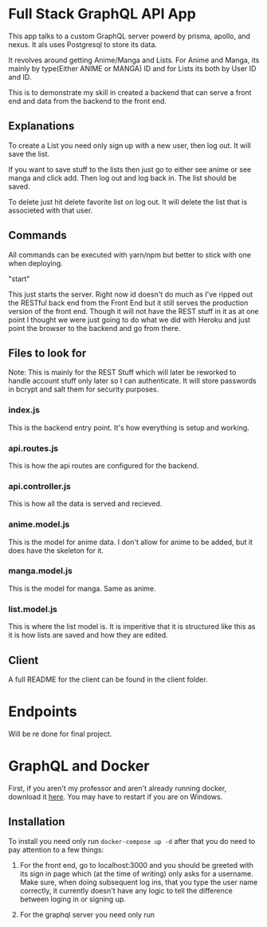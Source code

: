 # Full Stack GraphQL API App

This app talks to a custom GraphQL server powerd by prisma, apollo, and nexus. It als uses Postgresql to store its data.

It revolves around getting Anime/Manga and Lists. For Anime and Manga, its mainly by type(Either ANIME or MANGA) ID and for Lists its both by User ID and ID.

This is to demonstrate my skill in created a backend that can serve a front end and data from the backend to the front end.

## Explanations

To create a List you need only sign up with a new user, then log out. It will save the list.

If you want to save stuff to the lists then just go to either see anime or see manga and click add. Then log out and log back in. The list should be saved.

To delete just hit delete favorite list on log out. It will delete the list that is associeted with that user. 

## Commands

All commands can be executed with yarn/npm but better to stick with one when deploying.

"start"

This just starts the server. Right now id doesn't do much as I've ripped out the RESTful back end from the Front End but it still serves the production version of the front end. Though it will not have the REST stuff in it as at one point I thought we were just going to do what we did with Heroku and just point the browser to the backend and go from there.

## Files to look for

Note: This is mainly for the REST Stuff which will later be reworked to handle account stuff only later so I can authenticate. It will store passwords in bcrypt and salt them for security purposes.

### index.js

This is the backend entry point. It's how everything is setup and working.

### api.routes.js

This is how the api routes are configured for the backend.

### api.controller.js

This is how all the data is served and recieved.

### anime.model.js

This is the model for anime data. I don't allow for anime to be added, but it does have the skeleton for it.

### manga.model.js

This is the model for manga. Same as anime.

### list.model.js

This is where the list model is. It is imperitive that it is structured like this as it is how lists are saved and how they are edited.

## Client

A full README for the client can be found in the client folder.


# Endpoints

Will be re done for final project.

# GraphQL and Docker

First, if you aren't my professor and aren't already running docker, download it [here](https://docs.docker.com/get-docker/). You may have to restart if you are on Windows.

## Installation

To install you need only run ```docker-compose up -d``` after that you do need to pay attention to a few things:

1. For the front end, go to localhost:3000 and you should be greeted with its sign in page which (at the time of writing) only asks for a username. Make sure, when doing subsequent log ins, that you type the user name correctly, it currently doesn't have any logic to tell the difference between loging in or signing up.

2. For the graphql server you need only run 